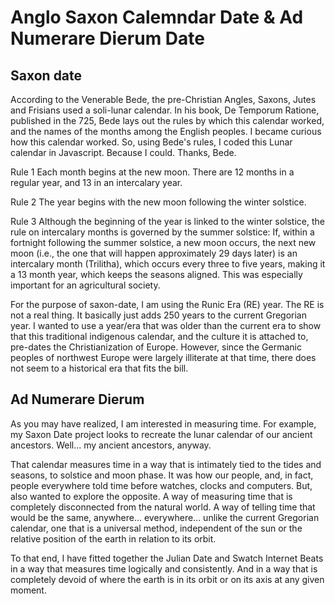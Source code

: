 # Anglo Saxon Calemndar Date & Ad Numerare Dierum Date
## Saxon date
According to the Venerable Bede, the pre-Christian Angles, Saxons, Jutes and Frisians used a soli-lunar calendar. In his book, De Temporum Ratione, published in the 725, Bede lays out the rules by which this calendar worked, and the names of the months among the English peoples. I became curious how this calendar worked. So, using Bede's rules, I coded this Lunar calendar in Javascript. Because I could. Thanks, Bede.

Rule 1
Each month begins at the new moon. There are 12 months in a regular year, and 13 in an intercalary year.

Rule 2
The year begins with the new moon following the winter solstice.

Rule 3
Although the beginning of the year is linked to the winter solstice, the rule on intercalary months is governed by the summer solstice: If, within a fortnight following the summer solstice, a new moon occurs, the next new moon (i.e., the one that will happen approximately 29 days later) is an intercalary month (Trilitha), which occurs every three to five years, making it a 13 month year, which keeps the seasons aligned. This was especially important for an agricultural society.

For the purpose of saxon-date, I am using the Runic Era (RE) year. The RE is not a real thing. It basically just adds 250 years to the current Gregorian year. I wanted to use a year/era that was older than the current era to show that this traditional indigenous calendar, and the culture it is attached to, pre-dates the Christianization of Europe. However, since the Germanic peoples of northwest Europe were largely illiterate at that time, there does not seem to a historical era that fits the bill.

## Ad Numerare Dierum
As you may have realized, I am interested in measuring time. For example, my Saxon Date project looks to recreate the lunar calendar of our ancient ancestors. Well... my ancient ancestors, anyway.

That calendar measures time in a way that is intimately tied to the tides and seasons, to solstice and moon phase. It was how our people, and, in fact, people everywhere told time before watches, clocks and computers. But, also wanted to explore the opposite. A way of measuring time that is completely disconnected from the natural world. A way of telling time that would be the same, anywhere... everywhere... unlike the current Gregorian calendar, one that is a universal method, independent of the sun or the relative position of the earth in relation to its orbit.

To that end, I have fitted together the Julian Date and Swatch Internet Beats in a way that measures time logically and consistently. And in a way that is completely devoid of where the earth is in its orbit or on its axis at any given moment.
